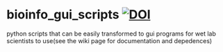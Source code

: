 # bioinfo_gui_scripts [![DOI](https://zenodo.org/badge/DOI/10.5281/zenodo.4695357.svg)](https://doi.org/10.5281/zenodo.4695357)
python scripts that can be easily transformed to gui programs for wet lab scientists to use(see the wiki page for documentation and depedences)
